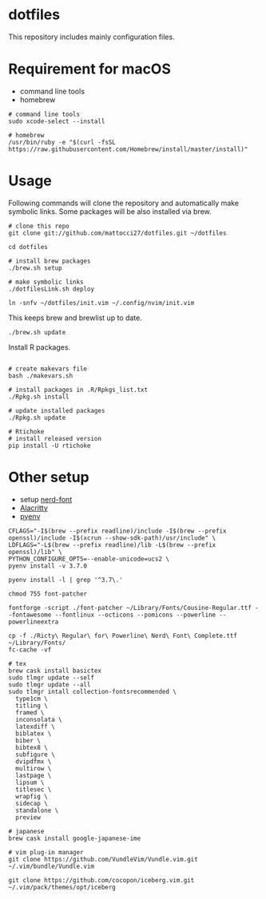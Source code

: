 # dotfiles
This repository includes mainly configuration files.

# Requirement for macOS
- command line tools
- homebrew

```shell
# command line tools
sudo xcode-select --install

# homebrew
/usr/bin/ruby -e "$(curl -fsSL https://raw.githubusercontent.com/Homebrew/install/master/install)"
```

# Usage
Following commands will clone the repository and automatically make symbolic links. Some packages will be also installed via brew.
```shell
# clone this repo
git clone git://github.com/mattocci27/dotfiles.git ~/dotfiles

cd dotfiles

# install brew packages
./brew.sh setup

# make symbolic links
./dotfilesLink.sh deploy

ln -snfv ~/dotfiles/init.vim ~/.config/nvim/init.vim
```

This keeps brew and brewlist up to date.
```shell
./brew.sh update
```

Install R packages.
```shell

# create makevars file
bash ./makevars.sh

# install packages in .R/Rpkgs_list.txt
./Rpkg.sh install

# update installed packages
./Rpkg.sh update

# Rtichoke
# install released version
pip install -U rtichoke
```

# Other setup
- setup [nerd-font](https://qiita.com/sizukutamago/items/2ba906ab3fa404eac02d)
- [Alacritty](https://github.com/jwilm/alacritty)
- [pyenv](https://qiita.com/crankcube@github/items/15f06b32ec56736fc43a)

```shell
CFLAGS="-I$(brew --prefix readline)/include -I$(brew --prefix openssl)/include -I$(xcrun --show-sdk-path)/usr/include" \
LDFLAGS="-L$(brew --prefix readline)/lib -L$(brew --prefix openssl)/lib" \
PYTHON_CONFIGURE_OPTS=--enable-unicode=ucs2 \
pyenv install -v 3.7.0

pyenv install -l | grep '^3.7\.'

```

```shell
chmod 755 font-patcher

fontforge -script ./font-patcher ~/Library/Fonts/Cousine-Regular.ttf --fontawesome --fontlinux --octicons --pomicons --powerline --powerlineextra

cp -f ./Ricty\ Regular\ for\ Powerline\ Nerd\ Font\ Complete.ttf ~/Library/Fonts/
fc-cache -vf

```



```shell
# tex
brew cask install basictex
sudo tlmgr update --self
sudo tlmgr update --all
sudo tlmgr intall collection-fontsrecommended \
  type1cm \
  titling \
  framed \
  inconsolata \
  latexdiff \
  biblatex \
  biber \
  bibtex8 \
  subfigure \
  dvipdfmx \
  multirow \
  lastpage \
  lipsum \
  titlesec \
  wrapfig \
  sidecap \
  standalone \
  preview

# japanese
brew cask install google-japanese-ime

# vim plug-in manager
git clone https://github.com/VundleVim/Vundle.vim.git ~/.vim/bundle/Vundle.vim

git clone https://github.com/cocopon/iceberg.vim.git ~/.vim/pack/themes/opt/iceberg
```
